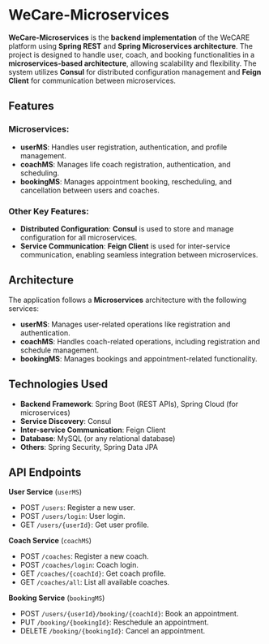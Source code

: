 # WeCare-Microservices
**WeCare-Microservices** is the **backend implementation** of the WeCARE platform using **Spring REST** and **Spring Microservices architecture**. The project is designed to handle user, coach, and booking functionalities in a **microservices-based architecture**, allowing scalability and flexibility.
The system utilizes **Consul** for distributed configuration management and **Feign Client** for communication between microservices.

## Features
### Microservices:
* **userMS**: Handles user registration, authentication, and profile management.
* **coachMS**: Manages life coach registration, authentication, and scheduling.
* **bookingMS**: Manages appointment booking, rescheduling, and cancellation between users and coaches.

### Other Key Features:
* **Distributed Configuration**: **Consul** is used to store and manage configuration for all microservices.
* **Service Communication**: **Feign Client** is used for inter-service communication, enabling seamless integration between microservices.

## Architecture
The application follows a **Microservices** architecture with the following services:
* **userMS**: Manages user-related operations like registration and authentication.
* **coachMS**: Handles coach-related operations, including registration and schedule management.
* **bookingMS**: Manages bookings and appointment-related functionality.

## Technologies Used
* **Backend Framework**: Spring Boot (REST APIs), Spring Cloud (for microservices)
* **Service Discovery**: Consul
* **Inter-service Communication**: Feign Client
* **Database**: MySQL (or any relational database)
* **Others**: Spring Security, Spring Data JPA

## API Endpoints
**User Service** (`userMS`)
* POST `/users`: Register a new user.
* POST `/users/login`: User login.
* GET `/users/{userId}`: Get user profile.

**Coach Service** (`coachMS`)
* POST `/coaches`: Register a new coach.
* POST `/coaches/login`: Coach login.
* GET `/coaches/{coachId}`: Get coach profile.
* GET `/coaches/all`: List all available coaches.

**Booking Service** (`bookingMS`)
* POST `/users/{userId}/booking/{coachId}`: Book an appointment.
* PUT `/booking/{bookingId}`: Reschedule an appointment.
* DELETE `/booking/{bookingId}`: Cancel an appointment.

